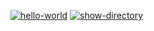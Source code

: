 [![hello-world](https://github.com/zhdanovandrey4207/hexlet_pytest/actions/workflows/main.yml/badge.svg)](https://github.com/zhdanovandrey4207/hexlet_pytest/actions/workflows/main.yml)
[![show-directory](https://github.com/zhdanovandrey4207/hexlet_pytest/actions/workflows/show-directory.yml/badge.svg)](https://github.com/zhdanovandrey4207/hexlet_pytest/actions/workflows/show-directory.yml)

